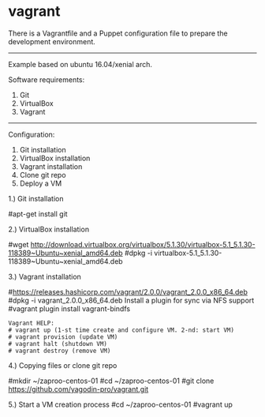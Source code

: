 # vagrant

There is a Vagrantfile and a Puppet configuration file to prepare the development environment.

____________________________________________________________________________________________________________

Example based on ubuntu 16.04/xenial arch.

Software requirements:
1. Git
2. VirtualBox
3. Vagrant

____________________________________________________________________________________________________________

Configuration:
1. Git installation
2. VirtualBox installation
3. Vagrant installation
4. Clone git repo
5. Deploy a VM

1.) Git installation

 #apt-get install git

2.) VirtualBox installation

 #wget http://download.virtualbox.org/virtualbox/5.1.30/virtualbox-5.1_5.1.30-118389~Ubuntu~xenial_amd64.deb
 #dpkg -i virtualbox-5.1_5.1.30-118389~Ubuntu~xenial_amd64.deb

3.) Vagrant installation

 #https://releases.hashicorp.com/vagrant/2.0.0/vagrant_2.0.0_x86_64.deb
 #dpkg -i vagrant_2.0.0_x86_64.deb
        Install a plugin for sync via NFS support
 #vagrant plugin install vagrant-bindfs

    Vagrant HELP:
    # vagrant up (1-st time create and configure VM. 2-nd: start VM)
    # vagrant provision (update VM)
    # vagrant halt (shutdown VM)
    # vagrant destroy (remove VM)

4.) Copying files or clone git repo

 #mkdir ~/zaproo-centos-01
 #cd ~/zaproo-centos-01
 #git clone https://github.com/yagodin-pro/vagrant.git

5.) Start a VM creation process
 #cd ~/zaproo-centos-01
 #vagrant up
